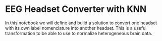 # EEG Headset Converter with KNN
In this notebook we will define and build a solution to convert one headset with its own label nomenclature into another headset. This is a useful transformation to be able to use to normalize heterogeneous brain data.
